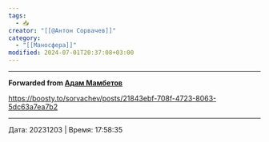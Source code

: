 ```yaml
---
tags:
  - 📥
creator: "[[@Антон Сорвачев]]"
category:
  - "[[Маносфера]]"
modified: 2024-07-01T20:37:08+03:00
---
```



***

**Forwarded from [Адам Мамбетов](https://t.me/Adammambetov)**

https://boosty.to/sorvachev/posts/21843ebf-708f-4723-8063-5dc63a7ea7b2

---

Дата: 20231203 | Время: 17:58:35

